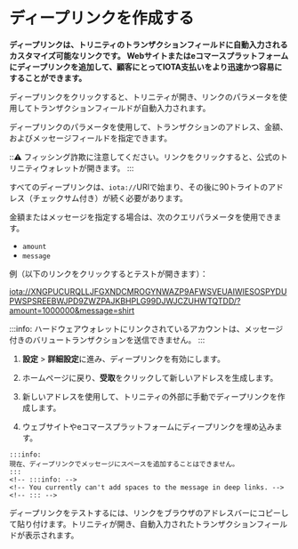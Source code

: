 # ディープリンクを作成する
<!-- # Create a deep link -->

**ディープリンクは、トリニティのトランザクションフィールドに自動入力されるカスタマイズ可能なリンクです。 Webサイトまたはeコマースプラットフォームにディープリンクを追加して、顧客にとってIOTA支払いをより迅速かつ容易にすることができます。**
<!-- **Deep links are customizable links that auto-populate the transaction fields in Trinity. You can add deep links to your website or ecommerce platform to make IOTA payments quicker and easier for customers.** -->

ディープリンクをクリックすると、トリニティが開き、リンクのパラメータを使用してトランザクションフィールドが自動入力されます。
<!-- When you click a deep link, Trinity is opened and the parameters of the link are used to auto-populate the transaction fields. -->

ディープリンクのパラメータを使用して、トランザクションのアドレス、金額、およびメッセージフィールドを指定できます。
<!-- You can use these parameters to specify the address, amount, and message fields of a transaction. -->

:::warning:
フィッシング詐欺に注意してください。リンクをクリックすると、公式のトリニティウォレットが開きます。
:::
<!-- :::warning: -->
<!-- Beware of phishing scams. Make sure the link opens the official Trinity wallet. -->
<!-- ::: -->

すべてのディープリンクは、`iota://`URIで始まり、その後に90トライトのアドレス（チェックサム付き）が続く必要があります。
<!-- All deep links must start with the `iota://` URI followed by a 90-tryte address (with checksum). -->

金額またはメッセージを指定する場合は、次のクエリパラメータを使用できます。
<!-- If you want to specify an amount or message, you can use the following query parameters: -->

* `amount`
* `message`

例（以下のリンクをクリックするとテストが開きます）：
<!-- For example (you can click this link to test it): -->

<iota://XNGPUCURQLLJFGXNDCMROGYNWAZP9AFWSVEUAIWIESOSPYDUPWSPSREEBWJPD9ZWZPAJKBHPLG99DJWJCZUHWTQTDD/?amount=1000000&message=shirt>

:::info:
ハードウェアウォレットにリンクされているアカウントは、メッセージ付きのバリュートランザクションを送信できません。
:::
<!-- :::info: -->
<!-- Accounts that are linked to hardware wallets can't send value transactions with a message. -->
<!-- ::: -->

1. **設定** > **詳細設定**に進み、ディープリンクを有効にします。
  <!-- 1. Go to **Settings** > **Advanced settings** and enable deep linking -->

2. ホームページに戻り、**受取**をクリックして新しいアドレスを生成します。
  <!-- 2. Go back to the home page and click **Receive** to generate a new address -->

3. 新しいアドレスを使用して、トリニティの外部に手動でディープリンクを作成します。
  <!-- 3. Manually create a deep link outside of Trinity, using the new address -->

4. ウェブサイトやeコマースプラットフォームにディープリンクを埋め込みます。
  <!-- 4. Embed the deep link on your website or ecommerce platform -->

    :::info:
    現在、ディープリンクでメッセージにスペースを追加することはできません。
    :::
    <!-- :::info: -->
    <!-- You currently can't add spaces to the message in deep links. -->
    <!-- ::: -->

ディープリンクをテストするには、リンクをブラウザのアドレスバーにコピーして貼り付けます。トリニティが開き、自動入力されたトランザクションフィールドが表示されます。
<!-- To test your deep link, copy and paste the link into a browser's address bar. Trinity will open and you will see the auto-populated transaction fields. -->
